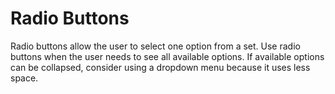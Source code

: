 # Radio Buttons

Radio buttons allow the user to select one option from a set. Use radio buttons when the user needs to see all available options. If available options can be collapsed, consider using a dropdown menu because it uses less space.
